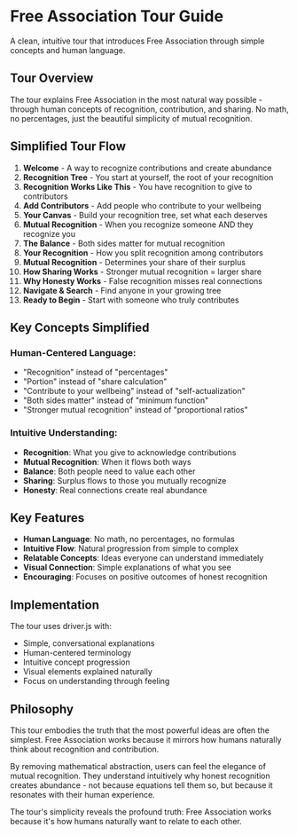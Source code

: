# Free Association Tour Guide

A clean, intuitive tour that introduces Free Association through simple concepts and human language.

## Tour Overview

The tour explains Free Association in the most natural way possible - through human concepts of recognition, contribution, and sharing. No math, no percentages, just the beautiful simplicity of mutual recognition.

## Simplified Tour Flow

1. **Welcome** - A way to recognize contributions and create abundance
2. **Recognition Tree** - You start at yourself, the root of your recognition
3. **Recognition Works Like This** - You have recognition to give to contributors
4. **Add Contributors** - Add people who contribute to your wellbeing
5. **Your Canvas** - Build your recognition tree, set what each deserves
6. **Mutual Recognition** - When you recognize someone AND they recognize you
7. **The Balance** - Both sides matter for mutual recognition
8. **Your Recognition** - How you split recognition among contributors
9. **Mutual Recognition** - Determines your share of their surplus
10. **How Sharing Works** - Stronger mutual recognition = larger share
11. **Why Honesty Works** - False recognition misses real connections
12. **Navigate & Search** - Find anyone in your growing tree
13. **Ready to Begin** - Start with someone who truly contributes

## Key Concepts Simplified

### **Human-Centered Language:**

- "Recognition" instead of "percentages"
- "Portion" instead of "share calculation"
- "Contribute to your wellbeing" instead of "self-actualization"
- "Both sides matter" instead of "minimum function"
- "Stronger mutual recognition" instead of "proportional ratios"

### **Intuitive Understanding:**

- **Recognition**: What you give to acknowledge contributions
- **Mutual Recognition**: When it flows both ways
- **Balance**: Both people need to value each other
- **Sharing**: Surplus flows to those you mutually recognize
- **Honesty**: Real connections create real abundance

## Key Features

- **Human Language**: No math, no percentages, no formulas
- **Intuitive Flow**: Natural progression from simple to complex
- **Relatable Concepts**: Ideas everyone can understand immediately
- **Visual Connection**: Simple explanations of what you see
- **Encouraging**: Focuses on positive outcomes of honest recognition

## Implementation

The tour uses driver.js with:

- Simple, conversational explanations
- Human-centered terminology
- Intuitive concept progression
- Visual elements explained naturally
- Focus on understanding through feeling

## Philosophy

This tour embodies the truth that the most powerful ideas are often the simplest. Free Association works because it mirrors how humans naturally think about recognition and contribution.

By removing mathematical abstraction, users can feel the elegance of mutual recognition. They understand intuitively why honest recognition creates abundance - not because equations tell them so, but because it resonates with their human experience.

The tour's simplicity reveals the profound truth: Free Association works because it's how humans naturally want to relate to each other.
